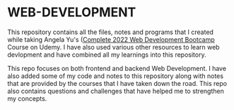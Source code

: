 # WEB-DEVELOPMENT
This repository contains all the files, notes and programs that I created while taking Angela Yu's ([Complete 2022 Web Development Bootcamp](https://www.udemy.com/share/1013gG3@zJXQp56VVQB3ruDTpcX-7ztlk-S88-TdqCi6GAE7SwmCBnbO0NoLbdmHHEv9klYX6A==/) Course on Udemy. I have also used various other resources to learn web devlopment and have combined all my learnings into this repository.

This repo focuses on both frontend and backend Web Development. I have also added some of my code and notes to this repository along with notes that are provided by the courses that I have taken down the road. This repo also contains questions and challenges that have helped me to strengthen my concepts.

